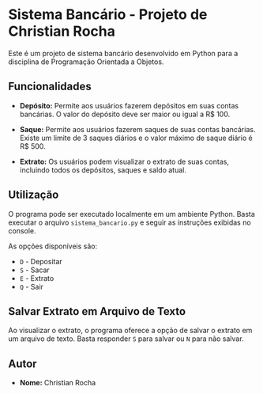 # Sistema Bancário - Projeto de Christian Rocha

Este é um projeto de sistema bancário desenvolvido em Python para a disciplina de Programação Orientada a Objetos.

## Funcionalidades

- **Depósito:** Permite aos usuários fazerem depósitos em suas contas bancárias. O valor do depósito deve ser maior ou igual a R$ 100.

- **Saque:** Permite aos usuários fazerem saques de suas contas bancárias. Existe um limite de 3 saques diários e o valor máximo de saque diário é R$ 500.

- **Extrato:** Os usuários podem visualizar o extrato de suas contas, incluindo todos os depósitos, saques e saldo atual.

## Utilização

O programa pode ser executado localmente em um ambiente Python. Basta executar o arquivo `sistema_bancario.py` e seguir as instruções exibidas no console.

As opções disponíveis são:

- `D` - Depositar
- `S` - Sacar
- `E` - Extrato
- `Q` - Sair

## Salvar Extrato em Arquivo de Texto

Ao visualizar o extrato, o programa oferece a opção de salvar o extrato em um arquivo de texto. Basta responder `S` para salvar ou `N` para não salvar.

## Autor

- **Nome:** Christian Rocha
